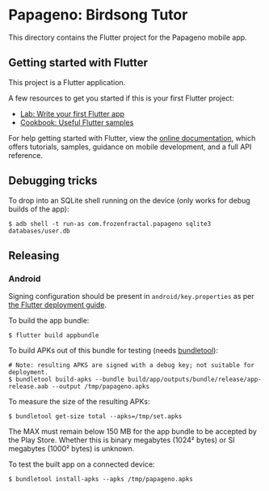 Papageno: Birdsong Tutor
========================

This directory contains the Flutter project for the Papageno mobile app.

Getting started with Flutter
----------------------------

This project is a Flutter application.

A few resources to get you started if this is your first Flutter project:

- [Lab: Write your first Flutter app](https://flutter.dev/docs/get-started/codelab)
- [Cookbook: Useful Flutter samples](https://flutter.dev/docs/cookbook)

For help getting started with Flutter, view the
[online documentation](https://flutter.dev/docs), which offers tutorials,
samples, guidance on mobile development, and a full API reference.

Debugging tricks
----------------

To drop into an SQLite shell running on the device (only works for debug builds
of the app):

    $ adb shell -t run-as com.frozenfractal.papageno sqlite3 databases/user.db

Releasing
---------

### Android

Signing configuration should be present in `android/key.properties` as per
[the Flutter deployment guide](https://flutter.dev/docs/deployment/android#reference-the-keystore-from-the-app).

To build the app bundle:

    $ flutter build appbundle

To build APKs out of this bundle for testing (needs
[bundletool](https://developer.android.com/studio/command-line/bundletool)):

    # Note: resulting APKS are signed with a debug key; not suitable for deployment.
    $ bundletool build-apks --bundle build/app/outputs/bundle/release/app-release.aab --output /tmp/papageno.apks

To measure the size of the resulting APKs:

    $ bundletool get-size total --apks=/tmp/set.apks

The MAX must remain below 150 MB for the app bundle to be accepted by the Play
Store. Whether this is binary megabytes (1024² bytes) or SI megabytes (1000²
bytes) is unknown.

To test the built app on a connected device:

    $ bundletool install-apks --apks /tmp/papageno.apks
